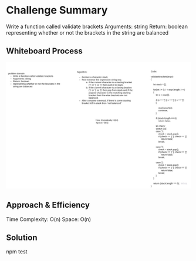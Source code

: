 # Challenge Summary
Write a function called validate brackets
Arguments: string
Return: boolean
representing whether or not the brackets in the string are balanced

## Whiteboard Process

![stack](../images/stack-queue-brackets.jpg)


## Approach & Efficiency
Time Complexity: O(n) 
 Space: O(n)

## Solution
npm test